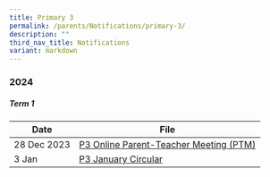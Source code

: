 ```yaml
---
title: Primary 3
permalink: /parents/Notifications/primary-3/
description: ""
third_nav_title: Notifications
variant: markdown
---
```

### **2024**

##### Term 1

| Date| File | 
| -------- | -------- |
|28 Dec 2023|[P3 Online Parent-Teacher Meeting (PTM)](/files/Notification%202024/P3/RGPS_N24_P3_001.pdf)|
|3 Jan|[P3 January Circular](/files/Notification%202024/P3/RGPS_N24_P3_002_P3_January_Circulars.pdf)|